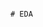                                                                                                                          # EDA 
 

